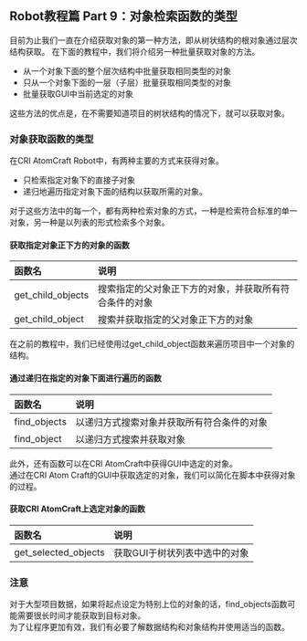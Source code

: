 ## Robot教程篇 Part 9：对象检索函数的类型

目前为止我们一直在介绍获取对象的第一种方法，即从树状结构的根对象通过层次结构获取。
在下面的教程中，我们将介绍另一种批量获取对象的方法。

* 从一个对象下面的整个层次结构中批量获取相同类型的对象
* 只从一个对象下面的一层（子层）批量获取相同类型的对象
* 批量获取GUI中当前选定的对象

这些方法的优点是，在不需要知道项目的树状结构的情况下，就可以获取对象。

### 对象获取函数的类型
在CRI AtomCraft Robot中，有两种主要的方式来获得对象。
* 只检索指定对象下的直接子对象
* 递归地遍历指定对象下面的结构以获取所需的对象。

对于这些方法中的每一个，都有两种检索对象的方式，一种是检索符合标准的单一对象，另一种是以列表的形式检索多个对象。

#### 获取指定对象正下方的对象的函数

| 函数名            | 说明                        |
|:------------------|:----------------------------|
| get_child_objects | 搜索指定的父对象正下方的对象，并获取所有符合条件的对象 |
| get_child_object  | 搜索并获取指定的父对象正下方的对象           |

在之前的教程中，我们已经使用过get_child_object函数来遍历项目中一个对象的结构。

#### 通过递归在指定的对象下面进行遍历的函数

| 函数名       | 说明                  |
|:-------------|:----------------------|
| find_objects | 以递归方式搜索对象并获取所有符合条件的对象 |
| find_object  | 以递归方式搜索并获取对象          |

此外，还有函数可以在CRI AtomCraft中获得GUI中选定的对象。<br/>
通过在CRI Atom Craft的GUI中获取选定的对象，我们可以简化在脚本中获得对象的过程。

#### 获取CRI AtomCraft上选定对象的函数

| 函数名               | 说明             |
|:---------------------|:-----------------|
| get_selected_objects | 获取GUI于树状列表中选中的对象 |

### 注意
对于大型项目数据，如果将起点设定为特别上位的对象的话，find_objects函数可能需要很长时间才能获取到目标对象。<br/>
为了让程序更加有效，我们有必要了解数据结构和对象结构并使用适当的函数。

